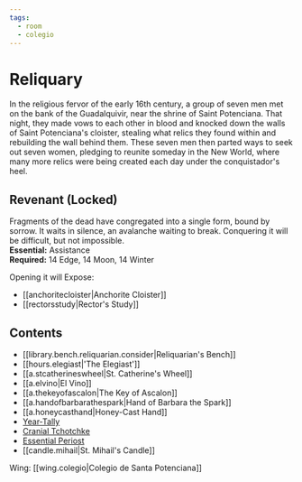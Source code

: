 ```yaml
---
tags:
  - room
  - colegio
---
```

# Reliquary  
In the religious fervor of the early 16th century, a group of seven men met on the bank of the Guadalquivir, near the shrine of Saint Potenciana. That night, they made vows to each other in blood and knocked down the walls of Saint Potenciana's cloister, stealing what relics they found within and rebuilding the wall behind them. These seven men then parted ways to seek out seven women, pledging to reunite someday in the New World, where many more relics were being created each day under the conquistador's heel.  
## Revenant (Locked)  
Fragments of the dead have congregated into a single form, bound by sorrow. It waits in silence, an avalanche waiting to break. Conquering it will be difficult, but not impossible.  
**Essential:** Assistance  
**Required:** 14 Edge, 14 Moon, 14 Winter  
  
Opening it will Expose:  
- [[anchoritecloister|Anchorite Cloister]]
- [[rectorsstudy|Rector's Study]]  
## Contents  
- [[library.bench.reliquarian.consider|Reliquarian's Bench]]  
- [[hours.elegiast|'The Elegiast']]  
- [[a.stcatherineswheel|St. Catherine's Wheel]]  
- [[a.elvino|El Vino]]
- [[a.thekeyofascalon|The Key of Ascalon]]  
- [[a.handofbarbarathespark|Hand of Barbara the Spark]]
- [[a.honeycasthand|Honey-Cast Hand]]
- [Year-Tally](https://uadaf.theevilroot.xyz/rowenarium/element/yeartally)
- [Cranial Tchotchke](https://uadaf.theevilroot.xyz/rowenarium/element/skull) 
- [Essential Periost](https://uadaf.theevilroot.xyz/rowenarium/element/essential.periost) 
- [[candle.mihail|St. Mihail's Candle]]

Wing: [[wing.colegio|Colegio de Santa Potenciana]]